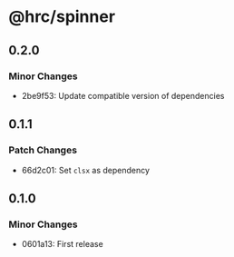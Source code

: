 # @hrc/spinner

## 0.2.0

### Minor Changes

- 2be9f53: Update compatible version of dependencies

## 0.1.1

### Patch Changes

- 66d2c01: Set `clsx` as dependency

## 0.1.0

### Minor Changes

- 0601a13: First release
